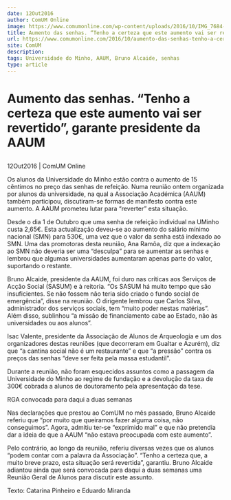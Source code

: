 ```yaml
---
date: 12Out2016
author: ComUM Online
image: https://www.comumonline.com/wp-content/uploads/2016/10/IMG_7684-1500x1000.jpg
title: Aumento das senhas. “Tenho a certeza que este aumento vai ser revertido”, garante presidente da AAUM
url: https://www.comumonline.com/2016/10/aumento-das-senhas-tenho-a-certeza-que-este-aumento-vai-ser-revertido-garante-presidente-da-aaum/
site: ComUM
description: 
tags: Universidade do Minho, AAUM, Bruno Alcaide, senhas
type: article
---
```



# Aumento das senhas. “Tenho a certeza que este aumento vai ser revertido”, garante presidente da AAUM

## 

12Out2016 | ComUM Online

Os alunos da Universidade do Minho estão contra o aumento de 15 cêntimos no preço das senhas de refeição. Numa reunião ontem organizada por alunos da universidade, na qual a Associação Académica (AAUM) também participou, discutiram-se formas de manifesto contra este aumento. A AAUM prometeu lutar para “reverter” esta situação.

Desde o dia 1 de Outubro que uma senha de refeição individual na UMinho custa 2,65€. Esta actualização deveu-se ao aumento do salário mínimo nacional (SMN) para 530€, uma vez que o valor da senha está indexado ao SMN. Uma das promotoras desta reunião, Ana Ramôa, diz que a indexação ao SMN não deveria ser uma “desculpa” para se aumentar as senhas e lembrou que algumas universidades aumentaram apenas parte do valor, suportando o restante.

Bruno Alcaide, presidente da AAUM, foi duro nas críticas aos Serviços de Acção Social (SASUM) e à reitoria. “Os SASUM há muito tempo que são insuficientes. Se não fossem não teria sido criado o fundo social de emergência”, disse na reunião. O dirigente lembrou que Carlos Silva, administrador dos serviços sociais, tem “muito poder nestas matérias”. Além disso, sublinhou “a missão de financiamento cabe ao Estado, não às universidades ou aos alunos”.

Isac Valente, presidente da Associação de Alunos de Arqueologia e um dos organizadores destas reuniões (que decorreram em Gualtar e Azurém), diz que “a cantina social não é um restaurante” e que “a pressão” contra os preços das senhas “deve ser feita pela massa estudantil”.

Durante a reunião, não foram esquecidos assuntos como a passagem da Universidade do Minho ao regime de fundação e a devolução da taxa de 300€ cobrada a alunos de doutoramento pela apresentação da tese.

RGA convocada para daqui a duas semanas

Nas declarações que prestou ao ComUM no mês passado, Bruno Alcaide referiu que “por muito que queiramos fazer alguma coisa, não conseguimos”. Agora, admitiu ter-se “exprimido mal” e que não pretendia dar a ideia de que a AAUM “não estava preocupada com este aumento”.

Pelo contrário, ao longo da reunião, referiu diversas vezes que os alunos “podem contar com a palavra da Associação”. “Tenho a certeza que, a muito breve prazo, esta situação será revertida”, garantiu. Bruno Alcaide adiantou ainda que será convocada para daqui a duas semanas uma Reunião Geral de Alunos para discutir este assunto.

Texto: Catarina Pinheiro e Eduardo Miranda

